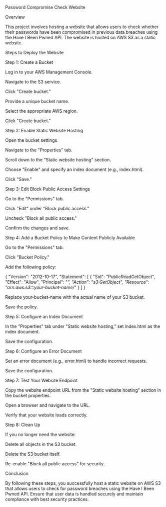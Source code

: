 Password Compromise Check Website

Overview

This project involves hosting a website that allows users to check whether their passwords have been compromised in previous data breaches using the Have I Been Pwned API. The website is hosted on AWS S3 as a static website.

Steps to Deploy the Website

Step 1: Create a Bucket

Log in to your AWS Management Console.

Navigate to the S3 service.

Click "Create bucket."

Provide a unique bucket name.

Select the appropriate AWS region.

Click "Create bucket."

Step 2: Enable Static Website Hosting

Open the bucket settings.

Navigate to the "Properties" tab.

Scroll down to the "Static website hosting" section.

Choose "Enable" and specify an index document (e.g., index.html).

Click "Save."

Step 3: Edit Block Public Access Settings

Go to the "Permissions" tab.

Click "Edit" under "Block public access."

Uncheck "Block all public access."

Confirm the changes and save.

Step 4: Add a Bucket Policy to Make Content Publicly Available

Go to the "Permissions" tab.

Click "Bucket Policy."

Add the following policy:

{
  "Version": "2012-10-17",
  "Statement": [
    {
      "Sid": "PublicReadGetObject",
      "Effect": "Allow",
      "Principal": "*",
      "Action": "s3:GetObject",
      "Resource": "arn:aws:s3:::your-bucket-name/*"
    }
  ]
}

Replace your-bucket-name with the actual name of your S3 bucket.

Save the policy.

Step 5: Configure an Index Document

In the "Properties" tab under "Static website hosting," set index.html as the index document.

Save the configuration.

Step 6: Configure an Error Document

Set an error document (e.g., error.html) to handle incorrect requests.

Save the configuration.

Step 7: Test Your Website Endpoint

Copy the website endpoint URL from the "Static website hosting" section in the bucket properties.

Open a browser and navigate to the URL.

Verify that your website loads correctly.

Step 8: Clean Up

If you no longer need the website:

Delete all objects in the S3 bucket.

Delete the S3 bucket itself.

Re-enable "Block all public access" for security.

Conclusion

By following these steps, you successfully host a static website on AWS S3 that allows users to check for password breaches using the Have I Been Pwned API. Ensure that user data is handled securely and maintain compliance with best security practices.
